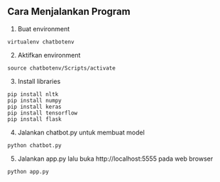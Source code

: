 ## Cara Menjalankan Program

1. Buat environment
```
virtualenv chatbotenv
```
2. Aktifkan environment
```
source chatbotenv/Scripts/activate
```
3. Install libraries
```
pip install nltk
pip install numpy
pip install keras
pip install tensorflow
pip install flask
```
4. Jalankan chatbot.py untuk membuat model
```
python chatbot.py
```
5. Jalankan app.py lalu buka http://localhost:5555 pada web browser
```
python app.py
```
